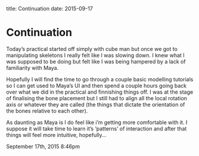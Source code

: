 title: Continuation
date: 2015-09-17

<h1>Continuation</h1>
<p>Today&rsquo;s practical started off simply with cube man but once we got to manipulating skeletons I really felt like I was slowing down. I knew what I was supposed to be doing but felt like I was being hampered by a lack of familiarity with Maya.</p>

<p>Hopefully I will find the time to go through a couple basic modelling tutorials so I can get used to Maya&rsquo;s UI and then spend a couple hours going back over what we did in the practical and finnishing things off. I was at the stage of finalising the bone placement but I still had to align all the local rotation axis or whatever they are called (the things that dictate the orientation of the bones relative to each other).</p>

<p>As daunting as Maya is I do feel like i&rsquo;m getting more comfortable with it. I suppose it will take time to learn it&rsquo;s &lsquo;patterns&rsquo; of interaction and after that things will feel more intuitive, hopefully&hellip;</p>

<div id="footer">
<span id="timestamp"> September 17th, 2015 8:46pm </span>
</div>